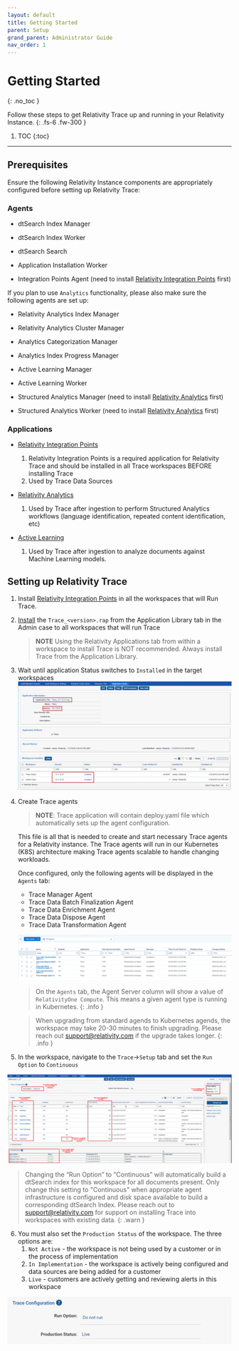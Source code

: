 ```yaml
---
layout: default
title: Getting Started
parent: Setup
grand_parent: Administrator Guide
nav_order: 1
---
```


# Getting Started
{: .no_toc }

Follow these steps to get Relativity Trace up and running in your Relativity Instance.
{: .fs-6 .fw-300 }

1. TOC
{:toc}

---

## Prerequisites

Ensure the following Relativity Instance components are appropriately configured before setting up Relativity Trace:

### Agents

-   dtSearch Index Manager

-   dtSearch Index Worker

-   dtSearch Search

-   Application Installation Worker

-   Integration Points Agent (need to install [Relativity Integration Points](https://platform.relativity.com/RelativityOne/index.htm#Relativity_Integration_Points/Get_started_with_integration_points.htm) first)
    

If you plan to use `Analytics` functionality, please also make sure the following agents are set up:

-   Relativity Analytics Index Manager

-   Relativity Analytics Cluster Manager

-   Analytics Categorization Manager

-   Analytics Index Progress Manager

-   Active Learning Manager

-   Active Learning Worker

-   Structured Analytics Manager (need to install [Relativity Analytics](https://help.relativity.com/RelativityOne/Content/Relativity/Analytics/Structured_analytics_set_tab.htm) first)
    
-   Structured Analytics Worker (need to install [Relativity Analytics](https://help.relativity.com/RelativityOne/Content/Relativity/Analytics/Structured_analytics_set_tab.htm) first)

### Applications

-   [Relativity Integration Points](https://help.relativity.com/RelativityOne/Content/Relativity/Relativity_Integration_Points/Relativity_Integration_Points.htm)
    1.  Relativity Integration Points is a required application for Relativity Trace and should be installed in all Trace workspaces BEFORE installing Trace
    2.  Used by Trace Data Sources
-   [Relativity Analytics](https://help.relativity.com/RelativityOne/Content/Relativity/Analytics/Structured_analytics_set_tab.htm#Setting_up_your_environment)
    1.  Used by Trace after ingestion to perform Structured Analytics workflows (language identification, repeated content identification, etc)
    
-   [Active Learning](https://help.relativity.com/RelativityOne/Content/Relativity/Active_Learning/Active_Learning.htm)
    1. Used by Trace after ingestion to analyze documents against Machine Learning models.

[comment]: <> (Line 59 - Link Broken)

## Setting up Relativity Trace

1.  Install [Relativity Integration Points](https://help.relativity.com/RelativityOne/Content/Relativity/Relativity_Integration_Points/Relativity_Integration_Points.htm) in all the workspaces that will Run Trace.
    
2. [Install](https://help.relativity.com/RelativityOne/Content/Relativity/Applications/Installing_applications.htm) the `Trace_<version>.rap` from the Application Library tab in the Admin case to all workspaces
   that will run Trace 
   
   > **NOTE** Using the Relativity Applications tab from within a workspace to install Trace is NOT recommended. Always install Trace from the Application Library.
   
3. Wait until application Status switches to `Installed` in the target workspaces ![](media/getting_started/cada62f5fd9156449b21a32c2a9e34f2.png)
   
4. Create Trace agents

   > **NOTE**: Trace application will contain deploy.yaml file which automatically sets up the agent configuration.

   This file is all that is needed to create and start necessary Trace agents for a Relativity instance. The Trace agents will run in our Kubernetes (K8S) architecture making Trace agents scalable to handle changing workloads.

   Once configured, only the following agents will be displayed in the `Agents` tab:
    - Trace Manager Agent
    - Trace Data Batch Finalization Agent
    - Trace Data Enrichment Agent
    - Trace Data Dispose Agent
    - Trace Data Transformation Agent

   ![image-20220309144345735](media/getting_started/image-20220309144345735.png)

   
    > On the `Agents` tab, the Agent Server column will show a value of `RelativityOne Compute`. This means a given agent type is running in Kubernetes.
    {: .info }


    > When upgrading from standard agends to Kubernetes agends, the workspace may take 20-30 minutes to finish upgrading.  Please reach out support@relativity.com if the upgrade takes longer.
    {: .info }


5. In the workspace, navigate to the `Trace`->`Setup` tab and set the `Run Option` to `Continuous`

![image-20200622103606164](media/getting_started/image-20200622103606164.png)


 > Changing the “Run Option” to “Continuous” will automatically build a dtSearch index for this workspace for all documents present. Only change this setting to "Continuous" when appropriate agent infrastructure is configured and disk space available to build a corresponding dtSearch Index. Please reach out to [support@relativity.com](mailto:support@relativity.com) for support on installing Trace into workspaces with existing data.
 > {: .warn }


6. You must also set the `Production Status` of the workspace. The three options are:
   1. `Not Active` - the workspace is not being used by a customer or in the process of implementation 
   2. `In Implementation` - the workspace is actively being configured and data sources are being added for a customer
   3. `Live` - customers are actively getting and reviewing alerts in this workspace

![](media\getting_started\production_status_setting.PNG)

[comment]: <> (Line 72 - Link Broken)
[comment]: <> (Line 83 - grammar add in: 'Trace application will contain a deploy.yml file)
